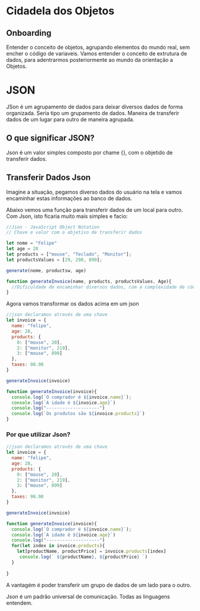 # Cidadela dos Objetos

## Onboarding

Entender o conceito de objetos, agrupando elementos do mundo real, sem encher o código de variaveis. Vamos entender o conceito de extrutura de dados, para adentrarmos posteriormente ao mundo da orientação a Objetos.

# JSON

JSon é um agrupamento de dados para deixar diversos dados de forma organizada. Seria tipo um grupamento de dados.
Maneira de transferir dados de um lugar para outro de maneira agrupada.

## O que significar JSON?

Json é um valor simples composto por chame {}, com o objetido de transferir dados.

## Transferir Dados Json

Imagine a situação, pegamos diverso dados do usuário na tela e vamos encaminhar estas informações ao banco de dados.

Abaixo vemos uma função para transferir dados de um local para outro. Com Json, isto ficaria muito mais simples e facio:
````js
//Json - JavaScript Object Notation
// Chave e valor com o objetivo de transferir dados

let nome = "Felipe"
let age = 28
let products = ["mouse", "Teclado", "Monitor"];
let productsValues = [29, 290, 899];

generate(nome, productsw, age)

function generateInvoice(name, products, productsValues, Age){
  //Dificuldade de encaminhar diversos dados, com a complexidade de código.
}
````

Agora vamos transformar os dados acima em um json

````js
//json declaramos através de uma chave
let invoice = {
  name: "felipe",
  age: 28,
  products: {
    0: ["mouse", 20],
    2: ["monitor", 219],
    3: ["mouse", 899]
  },
  taxes: 98.98       
}

generateInvoice(invoice)

function generateInvoice(invoice){
  console.log(`O comprador é ${invoice.name}`);
  console.log(`A idade é ${invoice.age}`)
  console.log("--------------------")
  console.log(`Os produtos são ${invoice.products}`)
}
````

### Por que utilizar Json?

````js
//json declaramos através de uma chave
let invoice = {
  name: "felipe",
  age: 28,
  products: {
    0: ["mouse", 20],
    2: ["monitor", 219],
    3: ["mouse", 899]
  },
  taxes: 98.98       
}

generateInvoice(invoice)

function generateInvoice(invoice){
  console.log(`O comprador é ${invoice.name}`);
  console.log(`A idade é ${invoice.age}`)
  console.log("--------------------")
  for(let index in invoice.products){
    let[productName, productPrice] = invoice.products[index]
     console.log(` ${productName}, ${productPrice} `)
  }
 
}
````
A vantagém é poder transferir um grupo de dados de um lado para o outro. 

Json é um padrão universal de comunicação. Todas as linguagens entendem. 